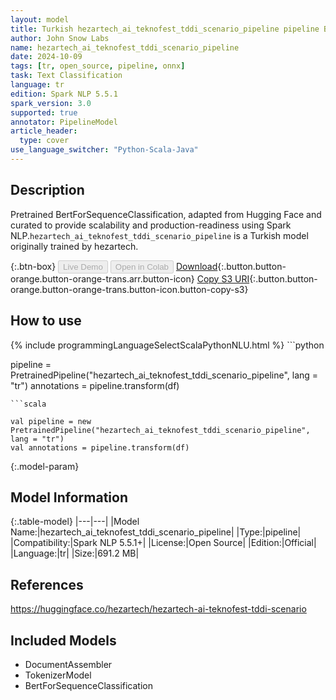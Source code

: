 ```yaml
---
layout: model
title: Turkish hezartech_ai_teknofest_tddi_scenario_pipeline pipeline BertForSequenceClassification from hezartech
author: John Snow Labs
name: hezartech_ai_teknofest_tddi_scenario_pipeline
date: 2024-10-09
tags: [tr, open_source, pipeline, onnx]
task: Text Classification
language: tr
edition: Spark NLP 5.5.1
spark_version: 3.0
supported: true
annotator: PipelineModel
article_header:
  type: cover
use_language_switcher: "Python-Scala-Java"
---
```


## Description

Pretrained BertForSequenceClassification, adapted from Hugging Face and curated to provide scalability and production-readiness using Spark NLP.`hezartech_ai_teknofest_tddi_scenario_pipeline` is a Turkish model originally trained by hezartech.

{:.btn-box}
<button class="button button-orange" disabled>Live Demo</button>
<button class="button button-orange" disabled>Open in Colab</button>
[Download](https://s3.amazonaws.com/auxdata.johnsnowlabs.com/public/models/hezartech_ai_teknofest_tddi_scenario_pipeline_tr_5.5.1_3.0_1728477984732.zip){:.button.button-orange.button-orange-trans.arr.button-icon}
[Copy S3 URI](s3://auxdata.johnsnowlabs.com/public/models/hezartech_ai_teknofest_tddi_scenario_pipeline_tr_5.5.1_3.0_1728477984732.zip){:.button.button-orange.button-orange-trans.button-icon.button-copy-s3}

## How to use



<div class="tabs-box" markdown="1">
{% include programmingLanguageSelectScalaPythonNLU.html %}
```python

pipeline = PretrainedPipeline("hezartech_ai_teknofest_tddi_scenario_pipeline", lang = "tr")
annotations =  pipeline.transform(df)   

```
```scala

val pipeline = new PretrainedPipeline("hezartech_ai_teknofest_tddi_scenario_pipeline", lang = "tr")
val annotations = pipeline.transform(df)

```
</div>

{:.model-param}
## Model Information

{:.table-model}
|---|---|
|Model Name:|hezartech_ai_teknofest_tddi_scenario_pipeline|
|Type:|pipeline|
|Compatibility:|Spark NLP 5.5.1+|
|License:|Open Source|
|Edition:|Official|
|Language:|tr|
|Size:|691.2 MB|

## References

https://huggingface.co/hezartech/hezartech-ai-teknofest-tddi-scenario

## Included Models

- DocumentAssembler
- TokenizerModel
- BertForSequenceClassification